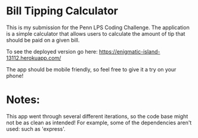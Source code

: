 # Bill Tipping Calculator
This is my submission for the Penn LPS Coding Challenge.
The application is a simple calculator that allows users to calculate
the amount of tip that should be paid on a given bill.

To see the deployed version go here:
https://enigmatic-island-13112.herokuapp.com/

The app should be mobile friendly, so feel free to give it a try on your
phone!

# Notes:
This app went through several different iterations, so the code base might not be as clean as intended!
For example, some of the dependencies aren't used: such as 'express'.